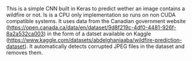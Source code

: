 This is a simple CNN built in Keras to predict wether an image contains a wildfire or not. Is is a CPU only implementation so runs on non CUDA compatible systems. It uses data from the Canadian government website (https://open.canada.ca/data/en/dataset/9d8f219c-4df0-4481-926f-8a2a532ca003) in the form of a datset available on Kaggle (https://www.kaggle.com/datasets/abdelghaniaaba/wildfire-prediction-dataset). It automatically detects corrupted JPEG files in the dataset and removes them.
